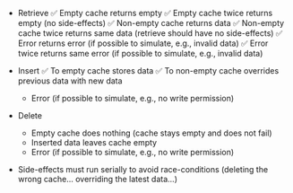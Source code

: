 - Retrieve
    ✅ Empty cache returns empty
    ✅ Empty cache twice returns empty (no side-effects)
    ✅ Non-empty cache returns data
    ✅ Non-empty cache twice returns same data (retrieve should have no side-effects)
    ✅ Error returns error (if possible to simulate, e.g., invalid data)
    ✅ Error twice returns same error (if possible to simulate, e.g., invalid data)
    
- Insert
    ✅ To empty cache stores data
    ✅ To non-empty cache overrides previous data with new data
    - Error (if possible to simulate, e.g., no write permission)

- Delete
    - Empty cache does nothing (cache stays empty and does not fail)
    - Inserted data leaves cache empty
    - Error (if possible to simulate, e.g., no write permission)

- Side-effects must run serially to avoid race-conditions (deleting the wrong cache... overriding the latest data...)

